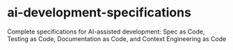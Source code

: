 # ai-development-specifications
Complete specifications for AI-assisted development: Spec as Code, Testing as Code, Documentation as Code, and Context Engineering as Code
